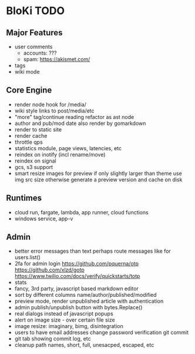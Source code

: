 # BloKi TODO

## Major Features

- user comments
  - accounts: ???
  - spam: https://akismet.com/
- tags
- wiki mode

## Core Engine

- render node hook for /media/
- wiki style links to post/media/etc
- "more" tag/continue reading refactor as ast node
- author and pub/mod date also render by gomarkdown
- render to static site
- render cache
- throttle qps
- statistics module, page views, latencies, etc
- reindex on inotify (incl rename/move)
- reindex on signal
- gcs, s3 support
- smart resize images for preview
  if only slightly larger than theme use img src size
  otherwise generate a preview version and cache on disk

## Runtimes

- cloud run, fargate, lambda, app runner, cloud functions
- windows service, app-v

## Admin

- better error messages than text
  perhaps route messages like for users.list()
- 2fa for admin login
  https://github.com/pquerna/otp
  https://github.com/xlzd/gotp
  https://www.twilio.com/docs/verify/quickstarts/totp
- stats
- fancy, 3rd party, javascript based markdown editor
- sort by different columns name/author/published/modified
- preview mode, render unpublished article with authentication
- admin publish/unpublish button with bytes.Replace()
- real dialogs instead of javascript popups
- alert on image size - over certain file size
- image resize: imaginary, bimg, disintegration
- users to have email addresses
  change password
  verification
  git commit
- git tab showing commit log, etc
- cleanup path names, short, full, unesacped, escaped, etc